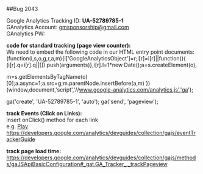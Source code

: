 ##Bug 2043 <br/> 

Google Analytics Tracking ID: **UA-52789785-1**<br/> 
GAnalytics Account: gmsponsorship@gmail.com <br/> 
GAnalytics PW: <br/> 

**code for standard tracking (page view counter):**<br/> 
We need to embed the following code in our HTML entry point documents:<br/> 
  (function(i,s,o,g,r,a,m){i['GoogleAnalyticsObject']=r;i[r]=i[r]||function(){
  (i[r].q=i[r].q||[]).push(arguments)},i[r].l=1*new
Date();a=s.createElement(o),
 
m=s.getElementsByTagName(o)[0];a.async=1;a.src=g;m.parentNode.insertBefore(a,m)
  })(window,document,'script','//www.google-analytics.com/analytics.js','ga');

  ga('create', 'UA-52789785-1', 'auto');
  ga('send', 'pageview');



**track Events (Click on Links):**<br/> 
insert onClick() method for each link <br/> 
e.g. 
<a href="#" onClick="_gaq.push(['_trackEvent', 'Videos', 'Play', 'Baby\'s First Birthday']);">Play</a> <br/> 
https://developers.google.com/analytics/devguides/collection/gajs/eventTrackerGuide

**track page load time:**<br/> 
https://developers.google.com/analytics/devguides/collection/gajs/methods/gaJSApiBasicConfiguration#_gat.GA_Tracker_._trackPageview 




